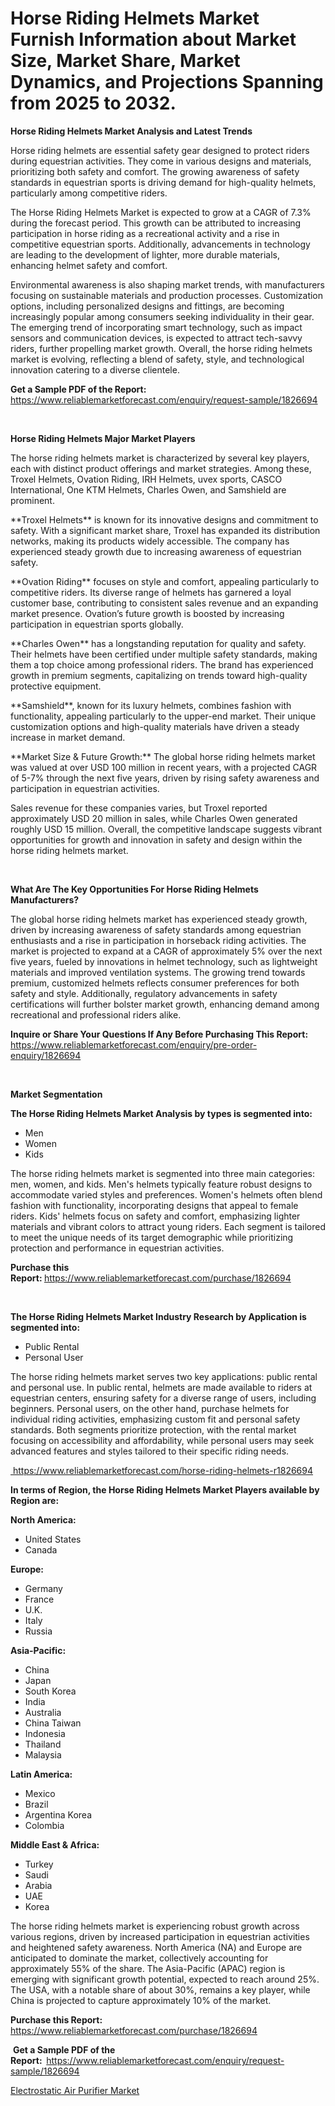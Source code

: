 <p><h1>Horse Riding Helmets Market Furnish Information about Market Size, Market Share, Market Dynamics, and Projections Spanning from 2025 to 2032.</h1></p><p><strong>Horse Riding Helmets Market Analysis and Latest Trends</strong></p>
<p><p>Horse riding helmets are essential safety gear designed to protect riders during equestrian activities. They come in various designs and materials, prioritizing both safety and comfort. The growing awareness of safety standards in equestrian sports is driving demand for high-quality helmets, particularly among competitive riders.</p><p>The Horse Riding Helmets Market is expected to grow at a CAGR of 7.3% during the forecast period. This growth can be attributed to increasing participation in horse riding as a recreational activity and a rise in competitive equestrian sports. Additionally, advancements in technology are leading to the development of lighter, more durable materials, enhancing helmet safety and comfort.</p><p>Environmental awareness is also shaping market trends, with manufacturers focusing on sustainable materials and production processes. Customization options, including personalized designs and fittings, are becoming increasingly popular among consumers seeking individuality in their gear. The emerging trend of incorporating smart technology, such as impact sensors and communication devices, is expected to attract tech-savvy riders, further propelling market growth. Overall, the horse riding helmets market is evolving, reflecting a blend of safety, style, and technological innovation catering to a diverse clientele.</p></p>
<p><strong>Get a Sample PDF of the Report:&nbsp;</strong> <a href="https://www.reliablemarketforecast.com/enquiry/request-sample/1826694?utm_campaign=2400&utm_medium=2&utm_source=Github&utm_content=ia&utm_term=07022025&utm_id=horse-riding-helmets">https://www.reliablemarketforecast.com/enquiry/request-sample/1826694</a></p>
<p>&nbsp;</p>
<p><strong>Horse Riding Helmets Major Market Players</strong></p>
<p><p>The horse riding helmets market is characterized by several key players, each with distinct product offerings and market strategies. Among these, Troxel Helmets, Ovation Riding, IRH Helmets, uvex sports, CASCO International, One KTM Helmets, Charles Owen, and Samshield are prominent.</p><p>**Troxel Helmets** is known for its innovative designs and commitment to safety. With a significant market share, Troxel has expanded its distribution networks, making its products widely accessible. The company has experienced steady growth due to increasing awareness of equestrian safety.</p><p>**Ovation Riding** focuses on style and comfort, appealing particularly to competitive riders. Its diverse range of helmets has garnered a loyal customer base, contributing to consistent sales revenue and an expanding market presence. Ovation’s future growth is boosted by increasing participation in equestrian sports globally.</p><p>**Charles Owen** has a longstanding reputation for quality and safety. Their helmets have been certified under multiple safety standards, making them a top choice among professional riders. The brand has experienced growth in premium segments, capitalizing on trends toward high-quality protective equipment.</p><p>**Samshield**, known for its luxury helmets, combines fashion with functionality, appealing particularly to the upper-end market. Their unique customization options and high-quality materials have driven a steady increase in market demand.</p><p>**Market Size & Future Growth:** The global horse riding helmets market was valued at over USD 100 million in recent years, with a projected CAGR of 5-7% through the next five years, driven by rising safety awareness and participation in equestrian activities.</p><p>Sales revenue for these companies varies, but Troxel reported approximately USD 20 million in sales, while Charles Owen generated roughly USD 15 million. Overall, the competitive landscape suggests vibrant opportunities for growth and innovation in safety and design within the horse riding helmets market.</p></p>
<p>&nbsp;</p>
<p><strong>What Are The Key Opportunities For Horse Riding Helmets Manufacturers?</strong></p>
<p><p>The global horse riding helmets market has experienced steady growth, driven by increasing awareness of safety standards among equestrian enthusiasts and a rise in participation in horseback riding activities. The market is projected to expand at a CAGR of approximately 5% over the next five years, fueled by innovations in helmet technology, such as lightweight materials and improved ventilation systems. The growing trend towards premium, customized helmets reflects consumer preferences for both safety and style. Additionally, regulatory advancements in safety certifications will further bolster market growth, enhancing demand among recreational and professional riders alike.</p></p>
<p><strong>Inquire or Share Your Questions If Any Before Purchasing This Report:</strong> <a href="https://www.reliablemarketforecast.com/enquiry/pre-order-enquiry/1826694?utm_campaign=2400&utm_medium=2&utm_source=Github&utm_content=ia&utm_term=07022025&utm_id=horse-riding-helmets">https://www.reliablemarketforecast.com/enquiry/pre-order-enquiry/1826694</a></p>
<p>&nbsp;</p>
<p><strong>Market Segmentation</strong></p>
<p><strong>The Horse Riding Helmets Market Analysis by types is segmented into:</strong></p>
<p><ul><li>Men</li><li>Women</li><li>Kids</li></ul></p>
<p><p>The horse riding helmets market is segmented into three main categories: men, women, and kids. Men's helmets typically feature robust designs to accommodate varied styles and preferences. Women's helmets often blend fashion with functionality, incorporating designs that appeal to female riders. Kids' helmets focus on safety and comfort, emphasizing lighter materials and vibrant colors to attract young riders. Each segment is tailored to meet the unique needs of its target demographic while prioritizing protection and performance in equestrian activities.</p></p>
<p><strong>Purchase this Report:&nbsp;</strong><a href="https://www.reliablemarketforecast.com/purchase/1826694?utm_campaign=2400&utm_medium=2&utm_source=Github&utm_content=ia&utm_term=07022025&utm_id=horse-riding-helmets">https://www.reliablemarketforecast.com/purchase/1826694</a></p>
<p>&nbsp;</p>
<p><strong>The Horse Riding Helmets Market Industry Research by Application is segmented into:</strong></p>
<p><ul><li>Public Rental</li><li>Personal User</li></ul></p>
<p><p>The horse riding helmets market serves two key applications: public rental and personal use. In public rental, helmets are made available to riders at equestrian centers, ensuring safety for a diverse range of users, including beginners. Personal users, on the other hand, purchase helmets for individual riding activities, emphasizing custom fit and personal safety standards. Both segments prioritize protection, with the rental market focusing on accessibility and affordability, while personal users may seek advanced features and styles tailored to their specific riding needs.</p></p>
<p><a href="https://www.reliablemarketforecast.com/horse-riding-helmets-r1826694?utm_campaign=2400&utm_medium=2&utm_source=Github&utm_content=ia&utm_term=07022025&utm_id=horse-riding-helmets">&nbsp;https://www.reliablemarketforecast.com/horse-riding-helmets-r1826694</a></p>
<p><strong>In terms of Region, the Horse Riding Helmets Market Players available by Region are:</strong></p>
<p>
    <p> <strong> North America: </strong>
        <ul>
            <li>United States</li>
            <li>Canada</li>
        </ul>
        </p> 
    <p> <strong> Europe: </strong>
        <ul>
            <li>Germany</li>
            <li>France</li>
            <li>U.K.</li>
            <li>Italy</li>
            <li>Russia</li>
        </ul>
        </p> 
    <p> <strong> Asia-Pacific: </strong>
        <ul>
            <li>China</li>
            <li>Japan</li>
            <li>South Korea</li>
            <li>India</li>
            <li>Australia</li>
            <li>China Taiwan</li>
            <li>Indonesia</li>
            <li>Thailand</li>
            <li>Malaysia</li>
        </ul>
        </p> 
    <p> <strong> Latin America: </strong>
        <ul>
            <li>Mexico</li>
            <li>Brazil</li>
            <li>Argentina Korea</li>
            <li>Colombia</li>
        </ul>
        </p> 
    <p> <strong> Middle East & Africa: </strong>
        <ul>
            <li>Turkey</li>
            <li>Saudi</li>
            <li>Arabia</li>
            <li>UAE</li>
            <li>Korea</li>
        </ul>
    </p>
    </p>
<p><p>The horse riding helmets market is experiencing robust growth across various regions, driven by increased participation in equestrian activities and heightened safety awareness. North America (NA) and Europe are anticipated to dominate the market, collectively accounting for approximately 55% of the share. The Asia-Pacific (APAC) region is emerging with significant growth potential, expected to reach around 25%. The USA, with a notable share of about 30%, remains a key player, while China is projected to capture approximately 10% of the market.</p></p>
<p><strong>Purchase this Report: </strong><a href="https://www.reliablemarketforecast.com/purchase/1826694?utm_campaign=2400&utm_medium=2&utm_source=Github&utm_content=ia&utm_term=07022025&utm_id=horse-riding-helmets">https://www.reliablemarketforecast.com/purchase/1826694</a></p>
<p>&nbsp;<strong>Get a Sample PDF of the Report:&nbsp;&nbsp;</strong><a href="https://www.reliablemarketforecast.com/enquiry/request-sample/1826694?utm_campaign=2400&utm_medium=2&utm_source=Github&utm_content=ia&utm_term=07022025&utm_id=horse-riding-helmets">https://www.reliablemarketforecast.com/enquiry/request-sample/1826694</a></p>
<p><strong></strong></p>
<p><p><a href="https://github.com/barnickclara79/Market-Research-Report-List-1/blob/main/electrostatic-air-purifier-market.md?utm_campaign=2400&utm_medium=2&utm_source=Github&utm_content=ia&utm_term=07022025&utm_id=horse-riding-helmets">Electrostatic Air Purifier Market</a></p></p>